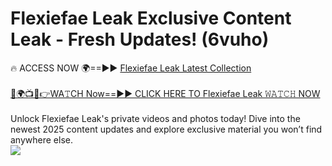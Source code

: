 # Flexiefae Leak Exclusive Content Leak - Fresh Updates! (6vuho)

🔥 ACCESS NOW 🌍==►► <a href="https://tinyurl.com/kvy9nzfs" rel="nofollow">Flexiefae Leak Latest Collection</a>
<br><br>
[🔴🌍📺📱👉WA𝚃CH Now==►► CLICK HERE TO Flexiefae Leak 𝚆𝙰𝚃𝙲𝙷 NOW](https://tinyurl.com/kvy9nzfs)
<br><br>
Unlock Flexiefae Leak's private videos and photos today! Dive into the newest 2025 content updates and explore exclusive material you won’t find anywhere else.
<br>
<a href="https://tinyurl.com/kvy9nzfs" rel="nofollow" data-target="animated-image.originalLink"><img src="https://camo.githubusercontent.com/8a4f000d20f83aca3bf7ec5f350d767afa0574a8a352519fd8cfa583a6f93a33/68747470733a2f2f692e696d6775722e636f6d2f644a486b345a712e676966" data-canonical-src="https://i.imgur.com/dJHk4Zq.gif" style="max-width: 100%; display: inline-block;" data-target="animated-image.originalImage"></a>
<br>
